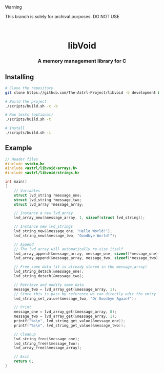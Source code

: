 <!-- Warning text -->
> [!WARNING]
> This branch is solely for archival purposes. DO NOT USE

<!-- Move text down -->
<br>

<!-- Header -->
<h1 align="center">libVoid</h1>

<!-- Subheading -->
<h3 align="center">A memory management library for C</h3>

<!-- Installing -->
## Installing

```bash
# Clone the repository
git clone https://github.com/The-Astrl-Project/libvoid -b development && cd ./libvoid

# Build the project
./scripts/build.sh -c -b

# Run tests (optional)
./scripts/build.sh -t

# Install
./scripts/build.sh -i
```

<!-- Example -->
## Example

```c
// Header files
#include <stdio.h>
#include <astrl/libvoid/arrays.h>
#include <astrl/libvoid/strings.h>

int main()
{
    // Variables
    struct lvd_string *message_one;
    struct lvd_string *message_two;
    struct lvd_array *message_array;

    // Instance a new lvd_array
    lvd_array_new(&message_array, 1, sizeof(struct lvd_string));

    // Instance new lvd_strings
    lvd_string_new(&message_one, "Hello World!");
    lvd_string_new(&message_two, "Goodbye World!");

    // Append
    // The lvd_array will automatically re-size itself
    lvd_array_append(&message_array, message_one, sizeof(*message_one));
    lvd_array_append(&message_array, message_two, sizeof(*message_two));

    // Free some data (it is already stored in the message_array)
    lvd_string_detach(&message_one);
    lvd_string_detach(&message_two);

    // Retrieve and modify some data
    message_two = lvd_array_get(&message_array, 1);
    // Since this is pass by reference we can directly edit the entry
    lvd_string_set_value(&message_two, "Or Goodbye Again?");

    // Print
    message_one = lvd_array_get(&message_array, 0);
    message_two = lvd_array_get(&message_array, 1);
    printf("%s\n", lvd_string_get_value(&message_one));
    printf("%s\n", lvd_string_get_value(&message_two));

    // Cleanup
    lvd_string_free(&message_one);
    lvd_string_free(&message_two);
    lvd_array_free(&message_array);

    // Exit
    return 0;
}
```
